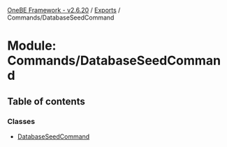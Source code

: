 [OneBE Framework - v2.6.20](../README.md) / [Exports](../modules.md) / Commands/DatabaseSeedCommand

# Module: Commands/DatabaseSeedCommand

## Table of contents

### Classes

- [DatabaseSeedCommand](../classes/Commands_DatabaseSeedCommand.DatabaseSeedCommand.md)
